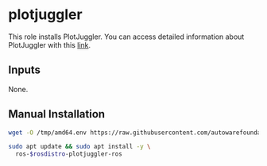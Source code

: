 # plotjuggler

This role installs PlotJuggler. You can access detailed information about PlotJuggler with this [link](https://www.plotjuggler.io/).

## Inputs

None.

## Manual Installation

```bash
wget -O /tmp/amd64.env https://raw.githubusercontent.com/autowarefoundation/autoware/main/amd64.env && source /tmp/amd64.env

sudo apt update && sudo apt install -y \
  ros-$rosdistro-plotjuggler-ros
```
